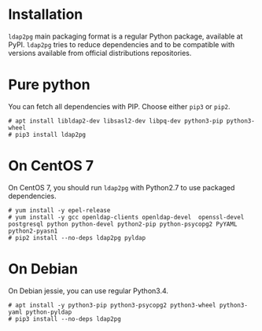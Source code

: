 <h1>Installation</h1>

`ldap2pg` main packaging format is a regular Python package, available at PyPI.
`ldap2pg` tries to reduce dependencies and to be compatible with versions
available from official distributions repositories.

# Pure python

You can fetch all dependencies with PIP. Choose either `pip3` or `pip2`.

``` console
# apt install libldap2-dev libsasl2-dev libpq-dev python3-pip python3-wheel
# pip3 install ldap2pg
```

# On CentOS 7

On CentOS 7, you should run `ldap2pg` with Python2.7 to use packaged
dependencies.

``` console
# yum install -y epel-release
# yum install -y gcc openldap-clients openldap-devel  openssl-devel postgresql python python-devel python2-pip python-psycopg2 PyYAML python2-pyasn1
# pip2 install --no-deps ldap2pg pyldap
```


# On Debian

On Debian jessie, you can use regular Python3.4.

``` console
# apt install -y python3-pip python3-psycopg2 python3-wheel python3-yaml python-pyldap
# pip3 install --no-deps ldap2pg
```
